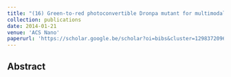 ```yaml
---
title: "(16) Green-to-red photoconvertible Dronpa mutant for multimodal super-resolution fluorescence microscopy"
collection: publications
date: 2014-01-21
venue: 'ACS Nano'
paperurl: 'https://scholar.google.be/scholar?oi=bibs&cluster=1298372096764935190&btnI=1&hl=en'
---
```


<h2> Abstract </h2>
<p align= "justify">
